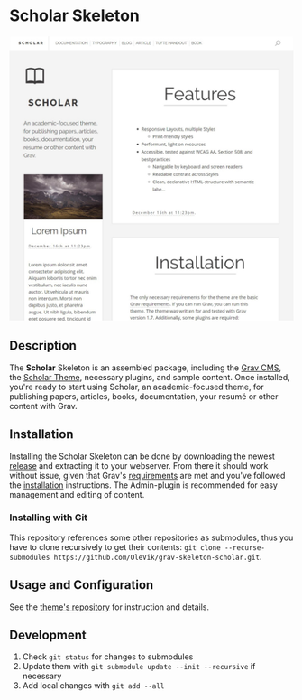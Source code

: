 # Scholar Skeleton

![Scholar](screenshot.jpg)

## Description

The **Scholar** Skeleton is an assembled package, including the [Grav CMS](http://github.com/getgrav/grav), the [Scholar Theme](https://github.com/OleVik/grav-theme-scholar), necessary plugins, and sample content. Once installed, you're ready to start using Scholar, an academic-focused theme, for publishing papers, articles, books, documentation, your resumé or other content with Grav.

## Installation

Installing the Scholar Skeleton can be done by downloading the newest [release](https://github.com/OleVik/grav-skeleton-scholar/releases) and extracting it to your webserver. From there it should work without issue, given that Grav's [requirements](https://learn.getgrav.org/basics/requirements) are met and you've followed the [installation](https://learn.getgrav.org/basics/installation) instructions. The Admin-plugin is recommended for easy management and editing of content.

### Installing with Git

This repository references some other repositories as submodules, thus you have to clone recursively to get their contents: `git clone --recurse-submodules https://github.com/OleVik/grav-skeleton-scholar.git`.

## Usage and Configuration

See the [theme's repository](https://github.com/OleVik/grav-theme-scholar/) for instruction and details.

## Development

1. Check `git status` for changes to submodules
2. Update them with `git submodule update --init --recursive` if necessary
3. Add local changes with `git add --all`